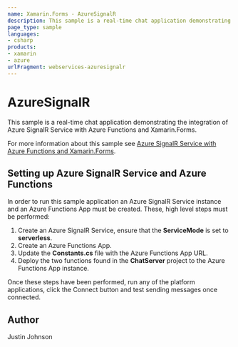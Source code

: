 ```yaml
---
name: Xamarin.Forms - AzureSignalR
description: This sample is a real-time chat application demonstrating the integration of Azure SignalR Service with Azure Functions and Xamarin.Forms.
page_type: sample
languages:
- csharp
products:
- xamarin
- azure
urlFragment: webservices-azuresignalr
---
```

# AzureSignalR

This sample is a real-time chat application demonstrating the integration of Azure SignalR Service with Azure Functions and Xamarin.Forms.

For more information about this sample see [Azure SignalR Service with Azure Functions and Xamarin.Forms](https://docs.microsoft.com/xamarin/xamarin-forms/data-cloud/serverless/azure-signalr).

## Setting up Azure SignalR Service and Azure Functions

In order to run this sample application an Azure SignalR Service instance and an Azure Functions App must be created. These, high level steps must be performed:

1. Create an Azure SignalR Service, ensure that the **ServiceMode** is set to **serverless**.
1. Create an Azure Functions App.
1. Update the **Constants.cs** file with the Azure Functions App URL.
1. Deploy the two functions found in the **ChatServer** project to the Azure Functions App instance.

Once these steps have been performed, run any of the platform applications, click the Connect button and test sending messages once connected.

## Author

Justin Johnson
